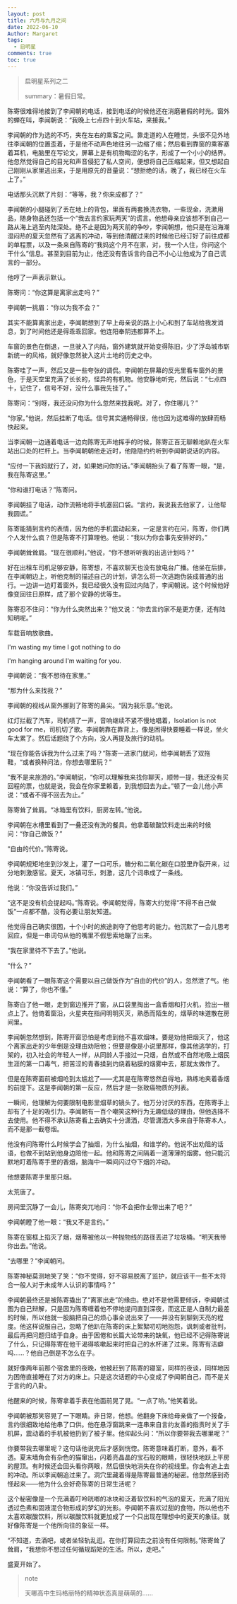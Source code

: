 ```yaml
---
layout: post
title: 六月与九月之间
date: 2022-06-10
Author: Margaret
tags:
  - 启明星
comments: true
toc: true
---
```



> 启明星系列之二
> 
> summary：暑假日常。

陈寄很难得地接到了李闻朝的电话，接到电话的时候他还在消磨暑假的时光。窗外的蝉在叫，李闻朝说：“我晚上七点四十到火车站，来接我。”

李闻朝的作为选的不巧，夹在左右的乘客之间。靠走道的人在睡觉，头很不见外地往李闻朝的位置歪着，于是他不动声色地往另一边缩了缩；然后看到靠窗的乘客塞着耳机，电脑里在写论文，屏幕上是有机物晦涩的名字，形成了一个小小的结界。他忽然觉得自己的目光和声音侵犯了私人空间，便想将自己压缩起来，但又想起自己刚刚从家里逃出来，于是用原先的音量说：“想拒绝的话，晚了，我已经在火车上了。”

电话那头沉默了片刻：“等等，我？你来成都了？”

李闻朝的小腿碰到了丢在地上的背包，里面有两套换洗衣物，一些现金，洗漱用品，随身物品还包括一个“我去言约家玩两天”的谎言。他想母亲应该想不到自己一路从海上逃至内陆深处。绝不止是因为两天前的争吵，李闻朝想，他只是在沿海潮湿闷热的夏天忽然有了逃离的冲动，等到他清醒过来的时候他已经订好了前往成都的单程票，以及一条来自陈寄的“我妈这个月不在家，对，我一个人住，你问这个干什么”信息。甚至到目前为止，他还没有告诉言约自己不小心让他成为了自己谎言的一部分。

他哼了一声表示默认。

陈寄问：“你这算是离家出走吗？”

李闻朝一挑眉：“你以为我不会？”

其实不能算离家出走，李闻朝想到了早上母亲说的路上小心和到了车站给我发消息，到了时间他还是得乖乖回家。他连阳奉阴违都算不上。

车窗的景色在倒退，一旦驶入了内陆，窗外建筑就开始变得陈旧，少了浮岛城市崭新统一的风格，就好像忽然驶入这片土地的历史之中。

陈寄哇了一声，然后又是一些夸张的调侃。李闻朝在屏幕的反光里看车窗外的景色，于是天空里充满了长长的，怪异的有机物。他安静地听完，然后说：“七点四十，记住了，信号不好，没什么事我先挂了。”

陈寄问：“别呀，我还没问你为什么忽然来找我呢。对了，你住哪儿？”

“你家。”他说，然后挂断了电话。信号其实通畅得很，他也因为这难得的放肆而畅快起来。

当李闻朝一边通着电话一边向陈寄无声地挥手的时候，陈寄正百无聊赖地趴在火车站出口处的栏杆上。当李闻朝朝他走近时，他隐隐约约听到李闻朝说话的内容。

“应付一下我妈就行了，对，如果她问你的话。”李闻朝抬头了看了陈寄一眼，“是，我在陈寄这里。”

“你和谁打电话？”陈寄问。

李闻朝挂了电话，动作流畅地将手机塞回口袋。“言约，我说我去他家了，让他帮我圆谎。”

陈寄能猜到言约的表情，因为他的手机震动起来，一定是言约在问，陈寄，你们两个人发什么疯？但是陈寄不打算理他。他说：“我以为你会事先安排好的。”

李闻朝耸耸肩。“现在很顺利，”他说，“你不想听听我的出逃计划吗？”

好在出租车司机足够安静，陈寄想，不喜欢聊天也没有放电台广播。他坐在后排，在李闻朝边上，听他克制的描述自己的计划，讲怎么将一次逃跑伪装成普通的出行。一边讲一边盯着窗外，我已经很久没有回过内陆了，李闻朝说。这个时候他好像变回往日原样，成了那个安静的优等生。

陈寄忍不住问：“你为什么突然出来？”他又说：“你去言约家不是更方便，还有陆知明呢。”

车载音响放歌曲。

I'm wasting my time I got nothing to do

I'm hanging around I'm waiting for you.

李闻朝说：“我不想待在家里。”

“那为什么来找我？”

李闻朝的视线从窗外挪到了陈寄的鼻尖。“因为我乐意。”他说。

红灯拦截了汽车，司机啧了一声，音响继续不紧不慢地唱着，Isolation is not good for me，司机切了歌。李闻朝靠在靠背上，像是困得快要睡着一样说，坐火车太累了。然后话题绕了个方向，没人再提及旅行的动机。

“现在你能告诉我为什么过来了吗？”陈寄一进家门就问，给李闻朝丢了双拖鞋，“或者换种问法，你想去哪里玩？”

“我不是来旅游的。”李闻朝说，“你可以理解我来找你聊天，顺带一提，我还没有买回程的票，也就是说，我会在你家里赖着，到我想回去为止。”顿了一会儿他小声说：“或者不得不回去为止。”

陈寄耸了耸肩。“冰箱里有饮料，厨房左转。”他说。

李闻朝在水槽里看到了一叠还没有洗的餐具。他拿着碳酸饮料走出来的时候问：“你自己做饭？”

“自由的代价。”陈寄说。

李闻朝规矩地坐到沙发上，灌了一口可乐，糖分和二氧化碳在口腔里炸裂开来，过分地刺激感官。夏天，冰镇可乐，刺激，这几个词串成了一条线。

他说：“你没告诉过我们。”

“这不是没有机会提起吗。”陈寄说。李闻朝觉得，陈寄大约觉得“不得不自己做饭”一点都不酷，没有必要让朋友知道。

他觉得自己确实很困，十个小时的旅途剥夺了他思考的能力。他沉默了一会儿思考回应，但是一串词句从他的嘴里不假思索地蹦了出来。

“我在家里待不下去了。”他说。

“什么？”

李闻朝看了一眼陈寄这个需要以自己做饭作为“自由的代价”的人，忽然泄了气。他说：“算了，你也不懂。”

陈寄白了他一眼，走到窗边推开了窗，从口袋里掏出一盒香烟和打火机，捡出一根点上了。他倚着窗沿，火星夹在指间明明灭灭，熟悉而陌生的，烟草的味道散在房间里。

李闻朝忽然想到，陈寄开窗恐怕是考虑到他不喜欢烟味。要是劝他把烟灭了，他这个离家出走的少年倒是没理由劝阻他；但要是像是小说里那样，像其他逃学的，打架的，初入社会的年轻人一样，从同龄人手接过一只烟，自然或不自然地吸上烟民生涯的第一口毒气，把苦涩的青春揉到灼烧着粘膜的烟雾中去，那就太做作了。

但是在陈寄面前被烟呛到太尴尬了——尤其是在陈寄悠然自得地，熟练地夹着香烟的前提下。这是李闻朝的第一反应，然后才是一张致癌物质的列表。

一瞬间，他理解为何要限制电影里烟草的镜头了。他万分讨厌的东西，在陈寄手上却有了十足的吸引力。李闻朝有一百个嘲笑这种行为无趣低级的理由，但他选择不去使用。他不得不承认陈寄看上去确实十分潇洒，尽管潇洒大多来自于陈寄本人，而不是那一截卷烟。

他没有问陈寄什么时候学会了抽烟，为什么抽烟，和谁学的。他说不出劝阻的话语，也做不到站到他身边陪他一起。他和陈寄之间隔着一道薄薄的烟雾。他只能沉默地盯着陈寄手里的香烟，脑海中一瞬间闪过夺下烟的冲动。

他想要陈寄手里那只烟。

太荒唐了。

房间里沉静了一会儿，陈寄突兀地问：“你不会把作业带出来了吧？”

李闻朝瞪了他一眼：“我又不是言约。”

陈寄在窗框上掐灭了烟，烟蒂被他以一种抛物线的路径丢进了垃圾桶。“明天我带你出去。”他说。

“去哪里？”李闻朝问。

陈寄神秘莫测地笑了笑：“你不觉得，好不容易脱离了监护，就应该干一些不太符合一般人对于未成年人认识的事情吗？”

李闻朝最终还是被陈寄撬出了“离家出走”的缘由。绝对不是他需要倾诉，李闻朝试图为自己辩解，只是因为陈寄缠着他不停地提问直到深夜，而这正是人自制力最差的时候，所以他就一股脑把自己的烦心事全说出来了——并没有到聊到天亮的程度。他这样说服自己，忽略了他趴在陈寄的床上絮絮叨叨地抱怨，讽刺或者批判，最后再把问题归结于自身。由于困倦和长篇大论带来的缺氧，他已经不记得陈寄说了什么，只记得陈寄在他干渴得咳嗽起来时把自己的水杯递了过来。陈寄有洁癖吗……？他自己倒是不怎么在乎。

就好像两年前那个宿舍里的夜晚，他被赶到了陈寄的寝室，同样的夜谈，同样地因为困倦直接睡在了对方的床上。只是这次话题的中心变成了李闻朝自己，而不是关于言约的八卦。

他醒来的时候，陈寄拿着手表在他面前晃了晃。“一点了哟。”他笑着说。

李闻朝被那笑容晃了一下眼睛。非日常，他想。他翻身下床给母亲做了一个报备，言约很细致地给他串了口供。他在悬浮窗跳来一连串来自言约友善的指责时关了手机屏，震动着的手机被他扔到了被子里。他仰起头问：“所以你要带我去哪里呢？”

你要带我去哪里呢？这句话他说完后才感到恍惚。陈寄意味着打断，意外，看不透。夏末墙角会有杂色的猫窜出，闪着亮晶晶的宝石般的眼睛，很轻快地跃上平房的屋顶。有时候还会回头看你两眼，然后很快地消失在你的视线里。你会有追上去的冲动。所以李闻朝追过来了。洞穴里藏着得是陈寄最普通的秘密。他忽然感到奇怪起来——他为什么会好奇陈寄的日常生活呢？

这个秘密像是一个充满着叮呤咣啷的冰块和泛着软饮料的气泡的夏天，充满了阳光透过色素和固液混合物形成的梦幻的光影。李闻朝不喜欢过甜的食物，所以他也不太喜欢碳酸饮料，所以碳酸饮料就更加成了一个只出现在理想中的夏天的象征。就好像陈寄是一个他所向往的象征一样。

“不知道，去酒吧，或者坐轻轨乱逛。在你打算回去之前没有任何限制。”陈寄耸了耸肩，“我想你不想过任何循规蹈矩的生活。所以，走吧。”

盛夏开始了。


> note
> 
> 天哪高中生玛格丽特的精神状态真是萌萌的……
